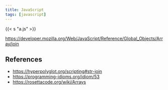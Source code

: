 ```yaml
---
title: JavaScript
tags: [javascript]
---
```


{{< s "a.js" >}}

<https://developer.mozilla.org/Web/JavaScript/Reference/Global_Objects/Array/join>

## References

- <https://hyperpolyglot.org/scripting#str-join>
- <https://programming-idioms.org/idiom/53>
- <https://rosettacode.org/wiki/Arrays>
